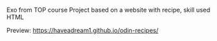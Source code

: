 Exo from TOP course
Project based on a website with recipe, skill used HTML

Preview: https://haveadream1.github.io/odin-recipes/